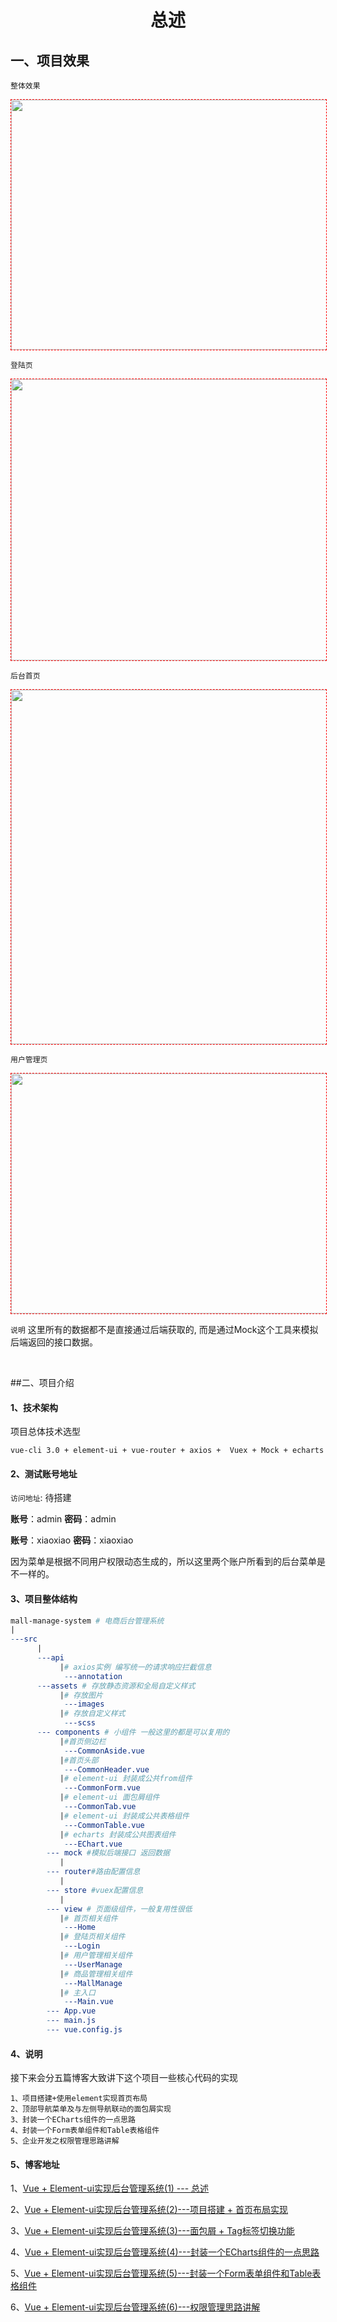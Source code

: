 # <center>总述</center>

## 一、项目效果 

`整体效果`

<img src="https://img2020.cnblogs.com/blog/1090617/202003/1090617-20200326220854772-1538499772.gif" style="border: 1px dashed rgb(255, 0, 0);" width="800" height="400">

`登陆页`

<img src="https://img2020.cnblogs.com/blog/1090617/202003/1090617-20200326220909756-2031447460.jpg" style="border: 1px dashed rgb(255, 0, 0);" width="800" height="450">


`后台首页`

<img src="https://img2020.cnblogs.com/blog/1090617/202003/1090617-20200326220919921-1571288028.jpg" style="border: 1px dashed rgb(255, 0, 0);" width="800" height="567">


`用户管理页`

<img src="https://img2020.cnblogs.com/blog/1090617/202003/1090617-20200326220933117-387212157.jpg" style="border: 1px dashed rgb(255, 0, 0);" width="800" height="384">



`说明`  这里所有的数据都不是直接通过后端获取的, 而是通过Mock这个工具来模拟后端返回的接口数据。

<br>

##二、项目介绍

#### 1、技术架构

项目总体技术选型

```
vue-cli 3.0 + element-ui + vue-router + axios +  Vuex + Mock + echarts
```

#### 2、测试账号地址

`访问地址`: 待搭建

**账号**：admin  **密码**：admin

**账号**：xiaoxiao   **密码**：xiaoxiao

因为菜单是根据不同用户权限动态生成的，所以这里两个账户所看到的后台菜单是不一样的。

#### 3、项目整体结构

```makefile
mall-manage-system # 电商后台管理系统
|
---src
      |
      ---api
           |# axios实例 编写统一的请求响应拦截信息
            ---annotation
      ---assets # 存放静态资源和全局自定义样式
           |# 存放图片
            ---images 
           |# 存放自定义样式
            ---scss
      --- components # 小组件 一般这里的都是可以复用的
           |#首页侧边栏
            ---CommonAside.vue
           |#首页头部
            ---CommonHeader.vue
           |# element-ui 封装成公共from组件
            ---CommonForm.vue
           |# element-ui 面包屑组件
            ---CommonTab.vue
           |# element-ui 封装成公共表格组件
            ---CommonTable.vue 
           |# echarts 封装成公共图表组件
            ---EChart.vue  
        --- mock #模拟后端接口 返回数据
           |
        --- router#路由配置信息  
           |
        --- store #vuex配置信息
           |
        --- view # 页面级组件，一般复用性很低
           |# 首页相关组件
            ---Home
           |# 登陆页相关组件 
            ---Login
           |# 用户管理相关组件
            ---UserManage 
           |# 商品管理相关组件
            ---MallManage
           |# 主入口
            ---Main.vue
        --- App.vue
        --- main.js
        --- vue.config.js
```

#### 4、说明

接下来会分五篇博客大致讲下这个项目一些核心代码的实现

```
1、项目搭建+使⽤element实现⾸⻚布局
2、顶部导航菜单及与左侧导航联动的⾯包屑实现
3、封装一个ECharts组件的一点思路 
4、封装一个Form表单组件和Table表格组件 
5、企业开发之权限管理思路讲解
```
#### 5、博客地址

1、[Vue + Element-ui实现后台管理系统(1) --- 总述](https://www.cnblogs.com/qdhxhz/p/12577851.html)

2、[Vue + Element-ui实现后台管理系统(2)---项目搭建 + ⾸⻚布局实现](https://www.cnblogs.com/qdhxhz/p/12586292.html)

3、[Vue + Element-ui实现后台管理系统(3)---面包屑 + Tag标签切换功能](https://www.cnblogs.com/qdhxhz/p/12590324.html)

4、[Vue + Element-ui实现后台管理系统(4)---封装一个ECharts组件的一点思路](https://www.cnblogs.com/qdhxhz/p/12600889.html)

5、[Vue + Element-ui实现后台管理系统(5)---封装一个Form表单组件和Table表格组件](https://www.cnblogs.com/qdhxhz/p/12649759.html)

6、[Vue + Element-ui实现后台管理系统(6)---权限管理思路讲解](https://www.cnblogs.com/qdhxhz/p/12655506.html)

